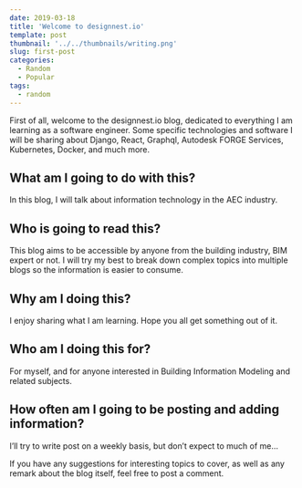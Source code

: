 ```yaml
---
date: 2019-03-18
title: 'Welcome to designnest.io'
template: post
thumbnail: '../../thumbnails/writing.png'
slug: first-post
categories:
  - Random
  - Popular
tags:
  - random
---
```



First of all, welcome to the designnest.io blog, dedicated to everything I am learning as a software engineer. Some specific technologies and software I will be sharing about Django, React, Graphql, Autodesk FORGE Services, Kubernetes, Docker, and much more.

## What am I going to do with this?

In this blog, I will talk about information technology in the AEC industry.

## Who is going to read this?

This blog aims to be accessible by anyone from the building industry, BIM expert or not. I will try my best to break down complex topics into multiple blogs so the information is easier to consume.

## Why am I doing this?

I enjoy sharing what I am learning. Hope you all get something out of it.

## Who am I doing this for?

For myself, and for anyone interested in Building Information Modeling and related subjects.

## How often am I going to be posting and adding information?

I’ll try to write post on a weekly basis, but don’t expect to much of me…

If you have any suggestions for interesting topics to cover, as well as any remark about the blog itself, feel free to post a comment.

